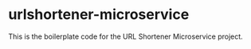 # urlshortener-microservice
This is the boilerplate code for the URL Shortener Microservice project.
